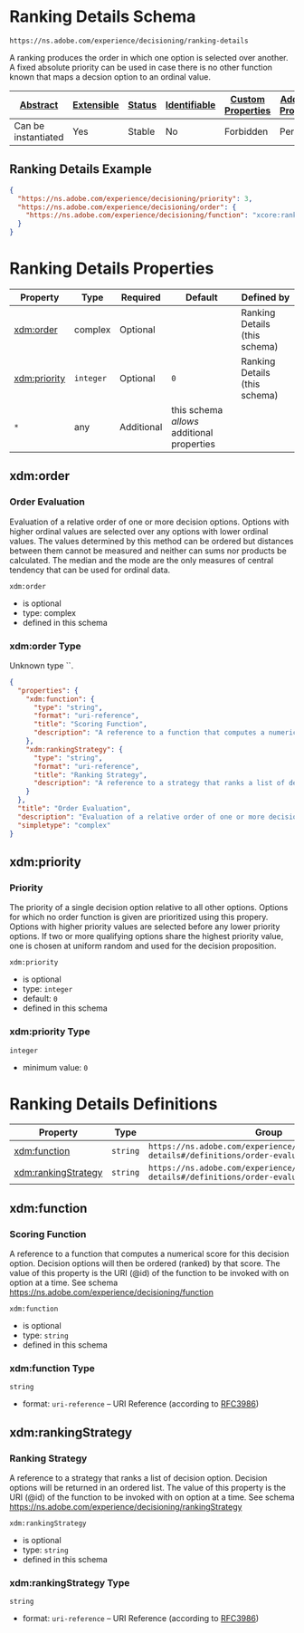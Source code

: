 
# Ranking Details Schema

```
https://ns.adobe.com/experience/decisioning/ranking-details
```

A ranking produces the order in which one option is selected over another. A fixed absolute priority can be used in case there is no other function known that maps a decsion option to an ordinal value.

| [Abstract](../../../../abstract.md) | [Extensible](../../../../extensions.md) | [Status](../../../../status.md) | [Identifiable](../../../../id.md) | [Custom Properties](../../../../extensions.md) | [Additional Properties](../../../../extensions.md) | Defined In |
|-------------------------------------|-----------------------------------------|---------------------------------|-----------------------------------|------------------------------------------------|----------------------------------------------------|------------|
| Can be instantiated | Yes | Stable | No | Forbidden | Permitted | [adobe/experience/decisioning/ranking-details.schema.json](adobe/experience/decisioning/ranking-details.schema.json) |

## Ranking Details Example
```json
{
  "https://ns.adobe.com/experience/decisioning/priority": 3,
  "https://ns.adobe.com/experience/decisioning/order": {
    "https://ns.adobe.com/experience/decisioning/function": "xcore:ranking-function:b437a2403cf10e9"
  }
}
```

# Ranking Details Properties

| Property | Type | Required | Default | Defined by |
|----------|------|----------|---------|------------|
| [xdm:order](#xdmorder) | complex | Optional |  | Ranking Details (this schema) |
| [xdm:priority](#xdmpriority) | `integer` | Optional | `0` | Ranking Details (this schema) |
| `*` | any | Additional | this schema *allows* additional properties |

## xdm:order
### Order Evaluation

Evaluation of a relative order of one or more decision options. Options with higher ordinal values are selected over any options with lower ordinal values. The values determined by this method can be ordered but distances between them cannot be measured and neither can sums nor products be calculated. The median and the mode are the only measures of central tendency that can be used for ordinal data.

`xdm:order`
* is optional
* type: complex
* defined in this schema

### xdm:order Type

Unknown type ``.

```json
{
  "properties": {
    "xdm:function": {
      "type": "string",
      "format": "uri-reference",
      "title": "Scoring Function",
      "description": "A reference to a function that computes a numerical score for this decision option. Decision options will then be ordered (ranked) by that score. The value of this property is the URI (@id) of the function to be invoked with on option at a time. See schema https://ns.adobe.com/experience/decisioning/function"
    },
    "xdm:rankingStrategy": {
      "type": "string",
      "format": "uri-reference",
      "title": "Ranking Strategy",
      "description": "A reference to a strategy that ranks a list of decision option. Decision options will be returned in an ordered list. The value of this property is the URI (@id) of the function to be invoked with on option at a time. See schema https://ns.adobe.com/experience/decisioning/rankingStrategy"
    }
  },
  "title": "Order Evaluation",
  "description": "Evaluation of a relative order of one or more decision options. Options with higher ordinal values are selected over any options with lower ordinal values. The values determined by this method can be ordered but distances between them cannot be measured and neither can sums nor products be calculated. The median and the mode are the only measures of central tendency that can be used for ordinal data.",
  "simpletype": "complex"
}
```





## xdm:priority
### Priority

The priority of a single decision option relative to all other options. Options for which no order function is given are prioritized using this propery. Options with higher priority values are selected before any lower priority options. If two or more qualifying options share the highest priority value, one is chosen at uniform random and used for the decision proposition.

`xdm:priority`
* is optional
* type: `integer`
* default: `0`
* defined in this schema

### xdm:priority Type


`integer`
* minimum value: `0`






# Ranking Details Definitions

| Property | Type | Group |
|----------|------|-------|
| [xdm:function](#xdmfunction) | `string` | `https://ns.adobe.com/experience/decisioning/ranking-details#/definitions/order-evaluation` |
| [xdm:rankingStrategy](#xdmrankingstrategy) | `string` | `https://ns.adobe.com/experience/decisioning/ranking-details#/definitions/order-evaluation` |

## xdm:function
### Scoring Function

A reference to a function that computes a numerical score for this decision option. Decision options will then be ordered (ranked) by that score. The value of this property is the URI (@id) of the function to be invoked with on option at a time. See schema https://ns.adobe.com/experience/decisioning/function

`xdm:function`
* is optional
* type: `string`
* defined in this schema

### xdm:function Type


`string`
* format: `uri-reference` – URI Reference (according to [RFC3986](https://tools.ietf.org/html/rfc3986))






## xdm:rankingStrategy
### Ranking Strategy

A reference to a strategy that ranks a list of decision option. Decision options will be returned in an ordered list. The value of this property is the URI (@id) of the function to be invoked with on option at a time. See schema https://ns.adobe.com/experience/decisioning/rankingStrategy

`xdm:rankingStrategy`
* is optional
* type: `string`
* defined in this schema

### xdm:rankingStrategy Type


`string`
* format: `uri-reference` – URI Reference (according to [RFC3986](https://tools.ietf.org/html/rfc3986))





